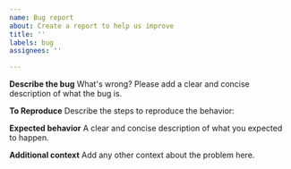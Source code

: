 ```yaml
---
name: Bug report
about: Create a report to help us improve
title: ''
labels: bug
assignees: ''

---
```


**Describe the bug**
What's wrong? Please add a clear and concise description of what the bug is.

**To Reproduce**
Describe the steps to reproduce the behavior:

**Expected behavior**
A clear and concise description of what you expected to happen.

**Additional context**
Add any other context about the problem here.
